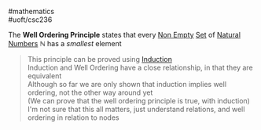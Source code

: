 #mathematics  
#uoft/csc236 

The **Well Ordering Principle** states that every [Non Empty](Non%20Empty.md) [Set](../../../Mathematics/MAT223%20Notes/Set.md) of [Natural Numbers](Natural%20Numbers) $\mathbb{N}$ has a *smallest* element

> This principle can be proved using [Induction](Induction.md)  
> Induction and Well Ordering have a close relationship, in that they are equivalent  
> 	Although so far we are only shown that induction implies well ordering, not the other way around yet  
> 	(We can prove that the well ordering principle is true, with induction)  
> I'm not sure that this all matters, just understand relations, and well ordering in relation to nodes